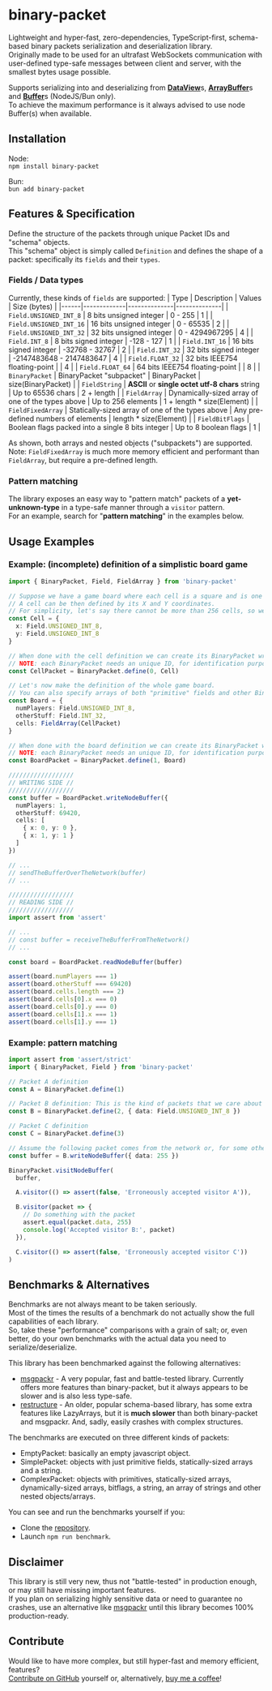 # binary-packet

Lightweight and hyper-fast, zero-dependencies, TypeScript-first, schema-based binary packets serialization and deserialization library. \
Originally made to be used for an ultrafast WebSockets communication with user-defined type-safe messages between client and server, with the smallest bytes usage possible.

Supports serializing into and deserializing from [**DataView**](https://developer.mozilla.org/en-US/docs/Web/JavaScript/Reference/Global_Objects/DataView)s, [**ArrayBuffer**](https://developer.mozilla.org/en-US/docs/Web/JavaScript/Reference/Global_Objects/ArrayBuffer)s and [**Buffer**](https://nodejs.org/api/buffer.html#buffer)s (NodeJS/Bun only). \
To achieve the maximum performance is it always advised to use node Buffer(s) when available.

## Installation

Node: \
`npm install binary-packet`

Bun: \
`bun add binary-packet`

## Features & Specification

Define the structure of the packets through unique Packet IDs and "schema" objects. \
This "schema" object is simply called `Definition` and defines the shape of a packet: specifically its `fields` and their `types`.

### Fields / Data types

Currently, these kinds of `fields` are supported:
| Type | Description | Values | Size (bytes) |
|------|-------------|--------------|--------------|
| `Field.UNSIGNED_INT_8` | 8 bits unsigned integer | 0 - 255 | 1 |
| `Field.UNSIGNED_INT_16` | 16 bits unsigned integer | 0 - 65535 | 2 |
| `Field.UNSIGNED_INT_32` | 32 bits unsigned integer | 0 - 4294967295 | 4 |
| `Field.INT_8` | 8 bits signed integer | -128 - 127 | 1 |
| `Field.INT_16` | 16 bits signed integer | -32768 - 32767 | 2 |
| `Field.INT_32` | 32 bits signed integer | -2147483648 - 2147483647 | 4 |
| `Field.FLOAT_32` | 32 bits IEEE754 floating-point | | 4 |
| `Field.FLOAT_64` | 64 bits IEEE754 floating-point | | 8 |
| `BinaryPacket` | BinaryPacket "subpacket" | BinaryPacket | size(BinaryPacket) |
| `FieldString` | **ASCII** or **single octet utf-8 chars** string | Up to 65536 chars | 2 + length |
| `FieldArray` | Dynamically-sized array of one of the types above | Up to 256 elements | 1 + length \* size(Element) |
| `FieldFixedArray` | Statically-sized array of one of the types above | Any pre-defined numbers of elements | length \* size(Element) |
| `FieldBitFlags` | Boolean flags packed into a single 8 bits integer | Up to 8 boolean flags | 1 |

As shown, both arrays and nested objects ("subpackets") are supported. \
Note: `FieldFixedArray` is much more memory efficient and performant than `FieldArray`, but require a pre-defined length.

### Pattern matching

The library exposes an easy way to "pattern match" packets of a **yet-unknown-type** in a type-safe manner through a `visitor` pattern. \
For an example, search for "**pattern matching**" in the examples below.

## Usage Examples

### Example: (incomplete) definition of a simplistic board game

```typescript
import { BinaryPacket, Field, FieldArray } from 'binary-packet'

// Suppose we have a game board where each cell is a square and is one unit big.
// A cell can be then defined by its X and Y coordinates.
// For simplicity, let's say there cannot be more than 256 cells, so we can use 8 bits for each coordinate.
const Cell = {
  x: Field.UNSIGNED_INT_8,
  y: Field.UNSIGNED_INT_8
}

// When done with the cell definition we can create its BinaryPacket writer/reader.
// NOTE: each BinaryPacket needs an unique ID, for identification purposes and error checking.
const CellPacket = BinaryPacket.define(0, Cell)

// Let's now make the definition of the whole game board.
// You can also specify arrays of both "primitive" fields and other BinaryPackets.
const Board = {
  numPlayers: Field.UNSIGNED_INT_8,
  otherStuff: Field.INT_32,
  cells: FieldArray(CellPacket)
}

// When done with the board definition we can create its BinaryPacket writer/reader.
// NOTE: each BinaryPacket needs an unique ID, for identification purposes and error checking.
const BoardPacket = BinaryPacket.define(1, Board)

//////////////////
// WRITING SIDE //
//////////////////
const buffer = BoardPacket.writeNodeBuffer({
  numPlayers: 1,
  otherStuff: 69420,
  cells: [
    { x: 0, y: 0 },
    { x: 1, y: 1 }
  ]
})

// ...
// sendTheBufferOverTheNetwork(buffer)
// ...

//////////////////
// READING SIDE //
//////////////////
import assert from 'assert'

// ...
// const buffer = receiveTheBufferFromTheNetwork()
// ...

const board = BoardPacket.readNodeBuffer(buffer)

assert(board.numPlayers === 1)
assert(board.otherStuff === 69420)
assert(board.cells.length === 2)
assert(board.cells[0].x === 0)
assert(board.cells[0].y === 0)
assert(board.cells[1].x === 1)
assert(board.cells[1].y === 1)
```

### Example: pattern matching

```typescript
import assert from 'assert/strict'
import { BinaryPacket, Field } from 'binary-packet'

// Packet A definition
const A = BinaryPacket.define(1)

// Packet B definition: This is the kind of packets that we care about in this example!
const B = BinaryPacket.define(2, { data: Field.UNSIGNED_INT_8 })

// Packet C definition
const C = BinaryPacket.define(3)

// Assume the following packet comes from the network or, for some other reason, is a buffer we do not know anything about.
const buffer = B.writeNodeBuffer({ data: 255 })

BinaryPacket.visitNodeBuffer(
  buffer,

  A.visitor(() => assert(false, 'Erroneously accepted visitor A')),

  B.visitor(packet => {
    // Do something with the packet
    assert.equal(packet.data, 255)
    console.log('Accepted visitor B:', packet)
  }),

  C.visitor(() => assert(false, 'Erroneously accepted visitor C'))
)
```

## Benchmarks & Alternatives

Benchmarks are not always meant to be taken seriously. \
Most of the times the results of a benchmark do not actually show the full capabilities of each library. \
So, take these "performance" comparisons with a grain of salt; or, even better, do your own benchmarks with the actual data you need to serialize/deserialize.

This library has been benchmarked against the following alternatives:

- [msgpackr](https://www.npmjs.com/package/msgpackr) - A very popular, fast and battle-tested library. Currently offers more features than binary-packet, but it always appears to be slower and is also less type-safe.
- [restructure](https://www.npmjs.com/package/restructure) - An older, popular schema-based library, has some extra features like LazyArrays, but it is **much slower** than both binary-packet and msgpackr. And, sadly, easily crashes with complex structures.

The benchmarks are executed on three different kinds of packets:

- EmptyPacket: basically an empty javascript object.
- SimplePacket: objects with just primitive fields, statically-sized arrays and a string.
- ComplexPacket: objects with primitives, statically-sized arrays, dynamically-sized arrays, bitflags, a string, an array of strings and other nested objects/arrays.

You can see and run the benchmarks yourself if you:

- Clone the [repository](https://github.com/silence-cloud-com/binary-packet).
- Launch `npm run benchmark`.

## Disclaimer

This library is still very new, thus not "battle-tested" in production enough, or may still have missing important features. \
If you plan on serializing highly sensitive data or need to guarantee no crashes, use an alternative like [msgpackr](https://www.npmjs.com/package/msgpackr) until this library becomes 100% production-ready.

## Contribute

Would like to have more complex, but still hyper-fast and memory efficient, features? \
[Contribute on GitHub](https://github.com/silence-cloud-com/binary-packet) yourself or, alternatively, [buy me a coffee](https://buymeacoffee.com/silence.cloud)!
